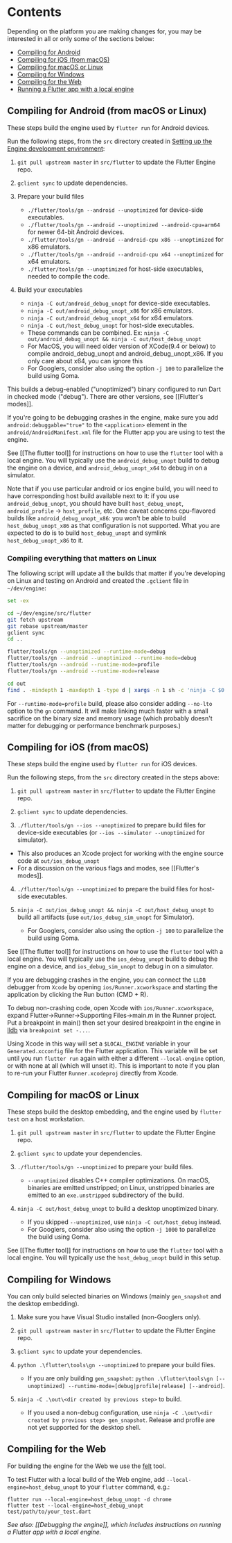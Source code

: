 # Contents

Depending on the platform you are making changes for, you may be interested in all or only some of the sections below:

* [Compiling for Android](#compiling-for-android-from-macos-or-linux)
* [Compiling for iOS (from macOS)](#compiling-for-ios-from-macos)
* [Compiling for macOS or Linux](#compiling-for-macos-or-linux)
* [Compiling for Windows](#compiling-for-windows)
* [Compiling for the Web](#compiling-for-the-web)
* [Running a Flutter app with a local engine](#running-a-flutter-app-with-a-local-engine)

## Compiling for Android (from macOS or Linux)

These steps build the engine used by `flutter run` for Android devices.

Run the following steps, from the `src` directory created in [Setting up the Engine development environment](https://github.com/flutter/flutter/wiki/Setting-up-the-Engine-development-environment):

1. `git pull upstream master` in `src/flutter` to update the Flutter Engine repo.

2. `gclient sync` to update dependencies.

3. Prepare your build files
    * `./flutter/tools/gn --android --unoptimized` for device-side executables.
    * `./flutter/tools/gn --android --unoptimized --android-cpu=arm64` for newer 64-bit Android devices.
    * `./flutter/tools/gn --android --android-cpu x86 --unoptimized` for x86 emulators.
    * `./flutter/tools/gn --android --android-cpu x64 --unoptimized` for x64 emulators.
    * `./flutter/tools/gn --unoptimized` for host-side executables, needed to compile the code.

4. Build your executables
    * `ninja -C out/android_debug_unopt` for device-side executables.
    * `ninja -C out/android_debug_unopt_x86` for x86 emulators.
    * `ninja -C out/android_debug_unopt_x64` for x64 emulators.
    * `ninja -C out/host_debug_unopt` for host-side executables.
    * These commands can be combined. Ex: `ninja -C out/android_debug_unopt && ninja -C out/host_debug_unopt`
    * For MacOS, you will need older version of XCode(9.4 or below) to compile android_debug_unopt and android_debug_unopt_x86. If you only care about x64, you can ignore this
    * For Googlers, consider also using the option `-j 100` to parallelize the build using Goma.

This builds a debug-enabled ("unoptimized") binary configured to run Dart in
checked mode ("debug"). There are other versions, see [[Flutter's modes]].

If you're going to be debugging crashes in the engine, make sure you add
`android:debuggable="true"` to the `<application>` element in the
`android/AndroidManifest.xml` file for the Flutter app you are using
to test the engine.

See [[The flutter tool]] for instructions on how to use the `flutter` tool with a local engine.
You will typically use the `android_debug_unopt` build to debug the engine on a device, and
`android_debug_unopt_x64` to debug in on a simulator.

Note that if you use particular android or ios engine build, you will need to have corresponding 
host build available next to it: if you use `android_debug_unopt`, you should have built `host_debug_unopt`,
`android_profile` -> `host_profile`, etc. One caveat concerns cpu-flavored builds like `android_debug_unopt_x86`: you won't be able to build `host_debug_unopt_x86` as that configuration is not supported. What you are expected to do is to build `host_debug_unopt` and symlink `host_debug_unopt_x86` to it.

### Compiling everything that matters on Linux

The following script will update all the builds that matter if you're developing on Linux and testing on Android and created the `.gclient` file in `~/dev/engine`:

```bash
set -ex

cd ~/dev/engine/src/flutter
git fetch upstream
git rebase upstream/master
gclient sync
cd ..

flutter/tools/gn --unoptimized --runtime-mode=debug
flutter/tools/gn --android --unoptimized --runtime-mode=debug
flutter/tools/gn --android --runtime-mode=profile
flutter/tools/gn --android --runtime-mode=release

cd out
find . -mindepth 1 -maxdepth 1 -type d | xargs -n 1 sh -c 'ninja -C $0 || exit 255'
```
For `--runtime-mode=profile` build, please also consider adding `--no-lto` option to the `gn` command. It will make linking much faster with a small sacrifice on the binary size and memory usage (which probably doesn't matter for debugging or performance benchmark purposes.)

## Compiling for iOS (from macOS)

These steps build the engine used by `flutter run` for iOS devices.

Run the following steps, from the `src` directory created in the steps above:

1. `git pull upstream master` in `src/flutter` to update the Flutter Engine repo.

2. `gclient sync` to update dependencies.

3. `./flutter/tools/gn --ios --unoptimized` to prepare build files for device-side executables (or `--ios --simulator --unoptimized` for simulator).
  * This also produces an Xcode project for working with the engine source code at `out/ios_debug_unopt`
  * For a discussion on the various flags and modes, see [[Flutter's modes]].

4. `./flutter/tools/gn --unoptimized` to prepare the build files for host-side executables.

5. `ninja -C out/ios_debug_unopt && ninja -C out/host_debug_unopt` to build all artifacts (use `out/ios_debug_sim_unopt` for Simulator).
    * For Googlers, consider also using the option `-j 100` to parallelize the build using Goma.

See [[The flutter tool]] for instructions on how to use the `flutter` tool with a local engine.
You will typically use the `ios_debug_unopt` build to debug the engine on a device, and
`ios_debug_sim_unopt` to debug in on a simulator.

If you are debugging crashes in the engine, you can connect the `LLDB` debugger from `Xcode` by opening `ios/Runner.xcworkspace` and starting the application by clicking the Run button (CMD + R).

To debug non-crashing code, open Xcode with `ios/Runner.xcworkspace`, expand Flutter->Runner->Supporting Files->main.m in the Runner project. Put a breakpoint in main() then set your desired breakpoint in the engine in [lldb](https://lldb.llvm.org/tutorial.html) via `breakpoint set -...`.

Using Xcode in this way will set a `$LOCAL_ENGINE` variable in your `Generated.xcconfig` file for the Flutter application. This variable will be set until you run `flutter run` again with either a different `--local-engine` option, or with none at all (which will unset it). This is important to note if you plan to re-run your Flutter `Runner.xcodeproj` directly from Xcode.


## Compiling for macOS or Linux

These steps build the desktop embedding, and the engine used by `flutter test` on a host workstation.

1. `git pull upstream master` in `src/flutter` to update the Flutter Engine repo.

2. `gclient sync` to update your dependencies.

3. `./flutter/tools/gn --unoptimized` to prepare your build files.
   * `--unoptimized` disables C++ compiler optimizations. On macOS, binaries are emitted unstripped; on Linux, unstripped binaries are emitted to an `exe.unstripped` subdirectory of the build.

4. `ninja -C out/host_debug_unopt` to build a desktop unoptimized binary.
    * If you skipped `--unoptimized`, use `ninja -C out/host_debug` instead.
    * For Googlers, consider also using the option `-j 1000` to parallelize the build using Goma.

See [[The flutter tool]] for instructions on how to use the `flutter` tool with a local engine.
You will typically use the `host_debug_unopt` build in this setup.


## Compiling for Windows

You can only build selected binaries on Windows (mainly `gen_snapshot` and the desktop embedding).

1. Make sure you have Visual Studio installed (non-Googlers only).

2. `git pull upstream master` in `src/flutter` to update the Flutter Engine repo.

3. `gclient sync` to update your dependencies.

4. `python .\flutter\tools\gn --unoptimized` to prepare your build files.
   * If you are only building `gen_snapshot`: `python .\flutter\tools\gn [--unoptimized] --runtime-mode=[debug|profile|release] [--android]`.

5. `ninja -C .\out\<dir created by previous step>` to build.
   * If you used a non-debug configuration, use `ninja -C .\out\<dir created by previous step> gen_snapshot`.
     Release and profile are not yet supported for the desktop shell.

## Compiling for the Web

For building the engine for the Web we use the [felt](https://github.com/flutter/engine/blob/master/lib/web_ui/dev/README.md) tool.

To test Flutter with a local build of the Web engine, add `--local-engine=host_debug_unopt` to your `flutter` command, e.g.:

```
flutter run --local-engine=host_debug_unopt -d chrome
flutter test --local-engine=host_debug_unopt test/path/to/your_test.dart
```

_See also: [[Debugging the engine]], which includes instructions on running a Flutter app with a local engine._